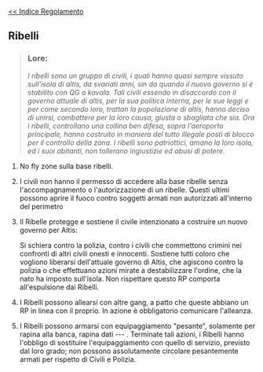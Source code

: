 [<< Indice Regolamento](regolamento.md)

## Ribelli

> ### **Lore**:
> 
> *I ribelli sono un gruppo di civili, i quali hanno quasi sempre vissuto sull'isola di altis, da svariati anni, sin da quando il nuovo governo si è stabilito con QG a kavala. Tali civili essendo in disaccordo con il governo attuale di altis, per la sua politica interna, per le sue leggi e per come secondo loro, trattan la popolazione di altis, hanno deciso di unirsi, combattere per la loro causa, giusta o sbagliata che sia. Ora i ribelli, controllano una collina ben difesa, sopra l'aeroporto principale, hanno costruito in maniera del tutto illegale posti di blocco per il controllo della zona. I ribelli sono patriottici, amano la loro isola, ed i suoi abitanti, non tollerano ingiustizie ed abusi di potere.*

1)  No fly zone sulla base ribelli.

2)  I civili non hanno il permesso di accedere alla base ribelle senza l'accompagnamento o l'autorizzazione di un ribelle.
    Questi ultimi possono aprire il fuoco contro soggetti armati non autorizzati all'interno del perimetro
   
3)  Il Ribelle protegge e sostiene il civile intenzionato a costruire un nuovo governo per Altis:

    Si schiera contro la polizia, contro i civili che commettono crimini nei confronti di altri civili onesti e innocenti. Sostiene tutti coloro che vogliono liberarsi dell'attuale governo di Altis, che agiscono contro la polizia o che effettuano azioni mirate a destabilizzare l'ordine, che la nato ha imposto sull'isola. Non rispettare questo RP comporta all'espulsione dai Ribelli.
   
4)  I Ribelli possono allearsi con altre gang, a patto che queste abbiano un RP in linea con il proprio. In azione è obbligatorio comunicare l'alleanza.

5)  I Ribelli possono armarsi con equipaggiamento "pesante", solamente per rapina alla banca, rapina dati --- . Terminate tali azioni, 
    i Ribelli hanno l'obbligo di sostituire l'equipaggiamento con quello di servizio, previsto dal loro grado; non possono assolutamente circolare 
    pesantemente armati per rispetto di Civili e Polizia.